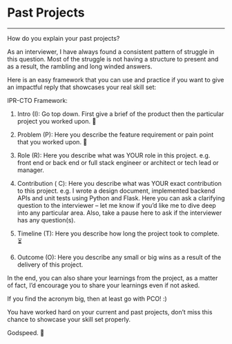 # Past Projects
---

How do you explain your past projects?
 
As an interviewer, I have always found a consistent pattern of struggle in this question. Most of the struggle is not having a structure to present and as a result, the rambling and long winded answers.
 
Here is an easy framework that you can use and practice if you want to give an impactful reply that showcases your real skill set:
 
IPR-CTO Framework:
 
1. Intro (I): Go top down. First give a brief of the product then the particular project you worked upon. 👋

2. Problem (P): Here you describe the feature requirement or pain point that you worked upon. 🐞

3. Role (R): Here you describe what was YOUR role in this project. e.g. front end or back end or full stack engineer or architect or tech lead or manager.

4. Contribution ( C): Here you describe what was YOUR exact contribution to this project. e.g. I wrote a design document, implemented backend APIs and unit tests using Python and Flask. Here you can ask a clarifying question to the interviewer – let me know if you’d like me to dive deep into any particular area. Also, take a pause here to ask if the interviewer has any question(s).
 
5. Timeline (T): Here you describe how long the project took to complete. ⏳
 
6. Outcome (O): Here you describe any small or big wins as a result of the delivery of this project.
 
In the end, you can also share your learnings from the project, as a matter of fact, I’d encourage you to share your learnings even if not asked.
 
If you find the acronym big, then at least go with PCO! :)
 
You have worked hard on your current and past projects, don’t miss this chance to showcase your skill set properly.
 
Godspeed. 🚀
